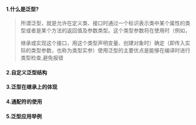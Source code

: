 





#### 1.什么是泛型?

> 所谓泛型，就是允许在定义类、接口时通过一个标识表示类中某个属性的类型或者是某个方法的返回值及参数类型。这个类型参数将在使用时（例如，
>
> 继承或实现这个接口，用这个类型声明变量、创建对象时）确定（即传入实际的类型参数，也称为类型实参）使用泛型的主要优点是能够在编译时进行类型检查,避免报错
>



#### 2.自定义泛型结构







#### 3.泛型在继承上的体现





#### 4.通配符的使用 







#### 5.泛型应用举例
